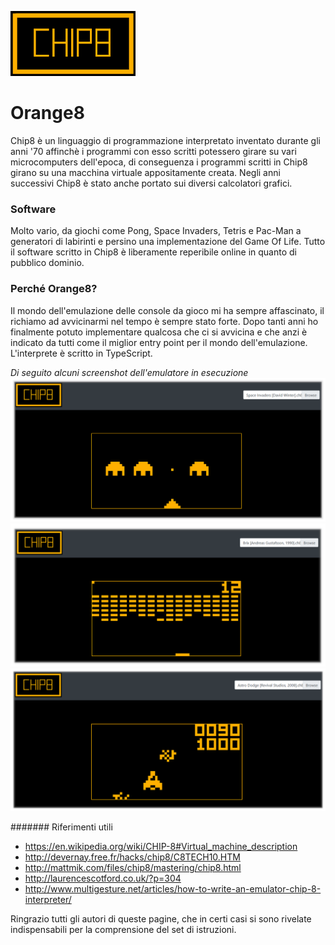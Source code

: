 ![Orange8Logo](/assets/githubLogo.png)

# Orange8
Chip8 è un linguaggio di programmazione interpretato inventato durante gli anni '70 affinchè i programmi con esso scritti potessero girare su vari microcomputers dell'epoca, di conseguenza i programmi scritti in Chip8 girano su una macchina virtuale appositamente creata. Negli anni successivi Chip8 è stato anche portato sui diversi calcolatori grafici.

### Software
Molto vario, da giochi come Pong, Space Invaders, Tetris e Pac-Man a generatori di labirinti e persino una implementazione del Game Of Life. Tutto il software scritto in Chip8 è liberamente reperibile online in quanto di pubblico dominio.

### Perché Orange8?
Il mondo dell'emulazione delle console da gioco mi ha sempre affascinato, il richiamo ad avvicinarmi nel tempo è sempre stato forte. Dopo tanti anni ho finalmente potuto implementare qualcosa che ci si avvicina e che anzi è indicato da tutti come il miglior entry point per il mondo dell'emulazione.
L'interprete è scritto in TypeScript.

_Di seguito alcuni screenshot dell'emulatore in esecuzione_
![scr1](/screenshots/scr1.png)
![scr2](/screenshots/scr2.png)
![scr3](/screenshots/scr3.png)

####### Riferimenti utili
* https://en.wikipedia.org/wiki/CHIP-8#Virtual_machine_description
* http://devernay.free.fr/hacks/chip8/C8TECH10.HTM
* http://mattmik.com/files/chip8/mastering/chip8.html
* http://laurencescotford.co.uk/?p=304
* http://www.multigesture.net/articles/how-to-write-an-emulator-chip-8-interpreter/

Ringrazio tutti gli autori di queste pagine, che in certi casi si sono rivelate indispensabili per la comprensione del set di istruzioni.
